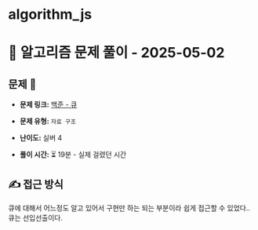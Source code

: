 # algorithm_js

# 📝 알고리즘 문제 풀이 - 2025-05-02

## 문제 📖

- **문제 링크:** [백준 - 큐](https://www.acmicpc.net/problem/10845)

- **문제 유형:** `자료 구조`

- **난이도:** 실버 4

- **풀이 시간:** ⏳ 19분 - 실제 걸렸던 시간

## ✍ 접근 방식

큐에 대해서 어느정도 알고 있어서 구현만 하는 되는 부분이라 쉽게 접근할 수 있었다..
큐는 선입선출이다.
